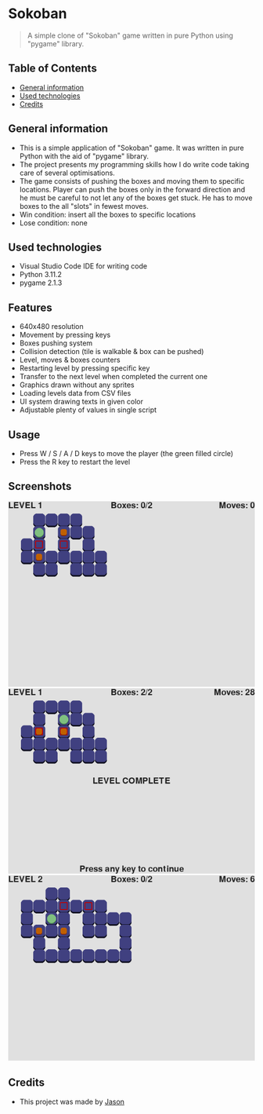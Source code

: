 # Sokoban
> A simple clone of "Sokoban" game written in pure Python using "pygame" library.

## Table of Contents
* [General information](#general-information)
* [Used technologies](#used-technologies)
* [Credits](#credits)

## General information
- This is a simple application of "Sokoban" game. It was written in pure Python with the aid of "pygame" library.
- The project presents my programming skills how I do write code taking care of several optimisations.
- The game consists of pushing the boxes and moving them to specific locations. Player can push the boxes only in the forward direction and he must be careful to not let any of the boxes get stuck. He has to move boxes to the all "slots" in fewest moves.
- Win condition: insert all the boxes to specific locations
- Lose condition: none

## Used technologies
- Visual Studio Code IDE for writing code
- Python 3.11.2
- pygame 2.1.3

## Features
- 640x480 resolution
- Movement by pressing keys
- Boxes pushing system
- Collision detection (tile is walkable & box can be pushed)
- Level, moves & boxes counters
- Restarting level by pressing specific key
- Transfer to the next level when completed the current one
- Graphics drawn without any sprites
- Loading levels data from CSV files
- UI system drawing texts in given color
- Adjustable plenty of values in single script

## Usage
- Press W / S / A / D keys to move the player (the green filled circle)
- Press the R key to restart the level

## Screenshots
!["Sokoban"](./screenshots/1.png?raw=true)
!["Sokoban"](./screenshots/2.png?raw=true)
!["Sokoban"](./screenshots/3.png?raw=true)

## Credits
- This project was made by [Jason](https://jasonxiii.pl "Jason. Cała informatyka w jednym miejscu! Oficjalna strona internetowa! Setki artykułów na różne tematy! Wszystko stworzone przez jedną osobę!")